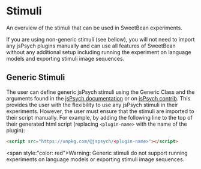 # Stimuli

An overview of the stimuli that can be used in SweetBean experiments.

If you are using non-generic stimuli (see bellow), you will not need to import any jsPsych plugins manually and can use all features of SweetBean without any additional setup including running the experiment on language models and exporting stimuli image sequences.


## Generic Stimuli

The user can define generic jsPsych stimuli using the Generic Class and the arguments found in the [jsPsych documentation](https://www.jspsych.org//) or on [jsPsych contrib](https://github.com/jspsych/jspsych-contrib). This provides the user with the flexibility to use any jsPsych stimuli in their experiments. However, the user must ensure that the stimuli are imported to their script manually. For example, by adding the following line to the top of their generated html script (replacing `<plugin-name>` with the name of the plugin):

```html
<script src="https://unpkg.com/@jspsych/<plugin-name>"></script>
```

<span style:"color: red">Warning:</span> Generic stimuli do not support running experiments on language models or exporting stimuli image sequences.






